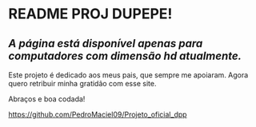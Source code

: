 <h1>README PROJ DUPEPE!</h1>

<h2><i>A página está disponível apenas para computadores com dimensão hd atualmente.</i></h2>

Este projeto é dedicado aos meus pais, que sempre me apoiaram. Agora quero retribuir minha gratidão com esse site.

Abraços e boa codada!

<https://github.com/PedroMaciel09/Projeto_oficial_dpp>
